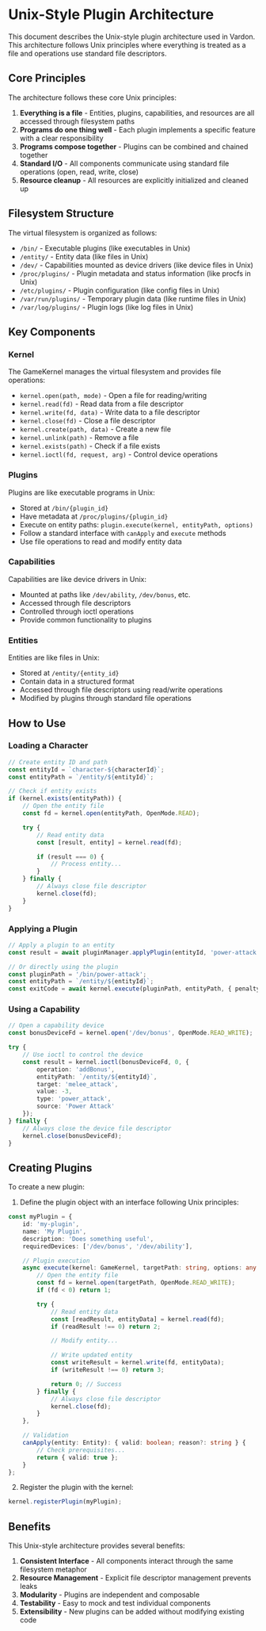 # Unix-Style Plugin Architecture

This document describes the Unix-style plugin architecture used in Vardon. This architecture follows Unix principles where everything is treated as a file and operations use standard file descriptors.

## Core Principles

The architecture follows these core Unix principles:

1. **Everything is a file** - Entities, plugins, capabilities, and resources are all accessed through filesystem paths
2. **Programs do one thing well** - Each plugin implements a specific feature with a clear responsibility
3. **Programs compose together** - Plugins can be combined and chained together
4. **Standard I/O** - All components communicate using standard file operations (open, read, write, close)
5. **Resource cleanup** - All resources are explicitly initialized and cleaned up

## Filesystem Structure

The virtual filesystem is organized as follows:

- `/bin/` - Executable plugins (like executables in Unix)
- `/entity/` - Entity data (like files in Unix)
- `/dev/` - Capabilities mounted as device drivers (like device files in Unix)
- `/proc/plugins/` - Plugin metadata and status information (like procfs in Unix)
- `/etc/plugins/` - Plugin configuration (like config files in Unix)
- `/var/run/plugins/` - Temporary plugin data (like runtime files in Unix)
- `/var/log/plugins/` - Plugin logs (like log files in Unix)

## Key Components

### Kernel

The GameKernel manages the virtual filesystem and provides file operations:

- `kernel.open(path, mode)` - Open a file for reading/writing
- `kernel.read(fd)` - Read data from a file descriptor
- `kernel.write(fd, data)` - Write data to a file descriptor
- `kernel.close(fd)` - Close a file descriptor
- `kernel.create(path, data)` - Create a new file
- `kernel.unlink(path)` - Remove a file
- `kernel.exists(path)` - Check if a file exists
- `kernel.ioctl(fd, request, arg)` - Control device operations

### Plugins

Plugins are like executable programs in Unix:

- Stored at `/bin/{plugin_id}`
- Have metadata at `/proc/plugins/{plugin_id}`
- Execute on entity paths: `plugin.execute(kernel, entityPath, options)`
- Follow a standard interface with `canApply` and `execute` methods
- Use file operations to read and modify entity data

### Capabilities

Capabilities are like device drivers in Unix:

- Mounted at paths like `/dev/ability`, `/dev/bonus`, etc.
- Accessed through file descriptors
- Controlled through ioctl operations
- Provide common functionality to plugins

### Entities

Entities are like files in Unix:

- Stored at `/entity/{entity_id}`
- Contain data in a structured format
- Accessed through file descriptors using read/write operations
- Modified by plugins through standard file operations

## How to Use

### Loading a Character

```typescript
// Create entity ID and path
const entityId = `character-${characterId}`;
const entityPath = `/entity/${entityId}`;

// Check if entity exists
if (kernel.exists(entityPath)) {
	// Open the entity file
	const fd = kernel.open(entityPath, OpenMode.READ);

	try {
		// Read entity data
		const [result, entity] = kernel.read(fd);

		if (result === 0) {
			// Process entity...
		}
	} finally {
		// Always close file descriptor
		kernel.close(fd);
	}
}
```

### Applying a Plugin

```typescript
// Apply a plugin to an entity
const result = await pluginManager.applyPlugin(entityId, 'power-attack', { penalty: 3 });

// Or directly using the plugin
const pluginPath = '/bin/power-attack';
const entityPath = `/entity/${entityId}`;
const exitCode = await kernel.execute(pluginPath, entityPath, { penalty: 3 });
```

### Using a Capability

```typescript
// Open a capability device
const bonusDeviceFd = kernel.open('/dev/bonus', OpenMode.READ_WRITE);

try {
	// Use ioctl to control the device
	const result = kernel.ioctl(bonusDeviceFd, 0, {
		operation: 'addBonus',
		entityPath: `/entity/${entityId}`,
		target: 'melee_attack',
		value: -3,
		type: 'power_attack',
		source: 'Power Attack'
	});
} finally {
	// Always close the device file descriptor
	kernel.close(bonusDeviceFd);
}
```

## Creating Plugins

To create a new plugin:

1. Define the plugin object with an interface following Unix principles:

```typescript
const myPlugin = {
	id: 'my-plugin',
	name: 'My Plugin',
	description: 'Does something useful',
	requiredDevices: ['/dev/bonus', '/dev/ability'],

	// Plugin execution
	async execute(kernel: GameKernel, targetPath: string, options: any = {}): Promise<number> {
		// Open the entity file
		const fd = kernel.open(targetPath, OpenMode.READ_WRITE);
		if (fd < 0) return 1;

		try {
			// Read entity data
			const [readResult, entityData] = kernel.read(fd);
			if (readResult !== 0) return 2;

			// Modify entity...

			// Write updated entity
			const writeResult = kernel.write(fd, entityData);
			if (writeResult !== 0) return 3;

			return 0; // Success
		} finally {
			// Always close file descriptor
			kernel.close(fd);
		}
	},

	// Validation
	canApply(entity: Entity): { valid: boolean; reason?: string } {
		// Check prerequisites...
		return { valid: true };
	}
};
```

2. Register the plugin with the kernel:

```typescript
kernel.registerPlugin(myPlugin);
```

## Benefits

This Unix-style architecture provides several benefits:

1. **Consistent Interface** - All components interact through the same filesystem metaphor
2. **Resource Management** - Explicit file descriptor management prevents leaks
3. **Modularity** - Plugins are independent and composable
4. **Testability** - Easy to mock and test individual components
5. **Extensibility** - New plugins can be added without modifying existing code
